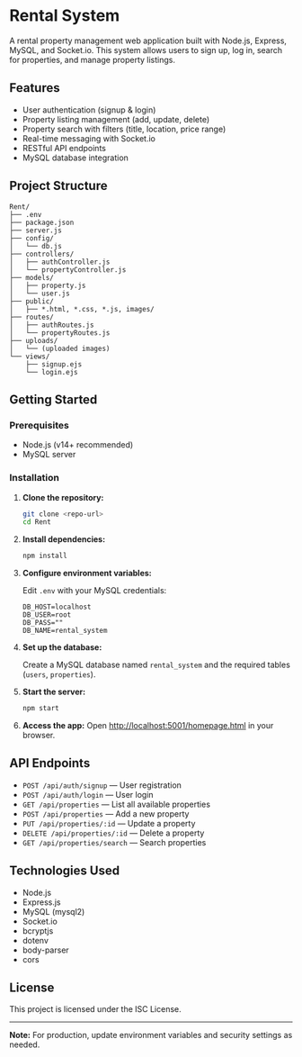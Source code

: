 # Rental System

A rental property management web application built with Node.js, Express, MySQL, and Socket.io. This system allows users to sign up, log in, search for properties, and manage property listings.

## Features

- User authentication (signup & login)
- Property listing management (add, update, delete)
- Property search with filters (title, location, price range)
- Real-time messaging with Socket.io
- RESTful API endpoints
- MySQL database integration

## Project Structure

```
Rent/
├── .env
├── package.json
├── server.js
├── config/
│   └── db.js
├── controllers/
│   ├── authController.js
│   └── propertyController.js
├── models/
│   ├── property.js
│   └── user.js
├── public/
│   ├── *.html, *.css, *.js, images/
├── routes/
│   ├── authRoutes.js
│   └── propertyRoutes.js
├── uploads/
│   └── (uploaded images)
└── views/
    ├── signup.ejs
    └── login.ejs
```

## Getting Started

### Prerequisites

- Node.js (v14+ recommended)
- MySQL server

### Installation

1. **Clone the repository:**
   ```sh
   git clone <repo-url>
   cd Rent
   ```

2. **Install dependencies:**
   ```sh
   npm install
   ```

3. **Configure environment variables:**

   Edit `.env` with your MySQL credentials:
   ```
   DB_HOST=localhost
   DB_USER=root
   DB_PASS=""
   DB_NAME=rental_system
   ```

4. **Set up the database:**

   Create a MySQL database named `rental_system` and the required tables (`users`, `properties`).

5. **Start the server:**
   ```sh
   npm start
   ```

6. **Access the app:**
   Open [http://localhost:5001/homepage.html](http://localhost:5001/homepage.html) in your browser.

## API Endpoints

- `POST /api/auth/signup` — User registration
- `POST /api/auth/login` — User login
- `GET /api/properties` — List all available properties
- `POST /api/properties` — Add a new property
- `PUT /api/properties/:id` — Update a property
- `DELETE /api/properties/:id` — Delete a property
- `GET /api/properties/search` — Search properties

## Technologies Used

- Node.js
- Express.js
- MySQL (mysql2)
- Socket.io
- bcryptjs
- dotenv
- body-parser
- cors

## License

This project is licensed under the ISC License.

---

**Note:** For production, update environment variables and security settings as needed.
